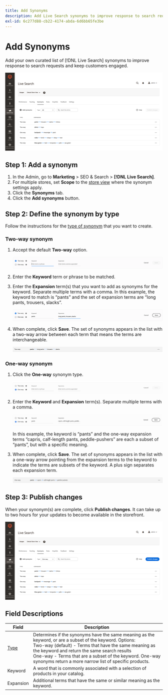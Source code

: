 ```yaml
---
title: Add Synonyms
description: Add Live Search synonyms to improve response to search requests.
exl-id: 6c277d88-cb22-4174-abda-6d6bb65fe3be
---
```

# Add Synonyms

Add your own curated list of [!DNL Live Search] synonyms to improve response to search requests and keep customers engaged.

![[!DNL Live Search] synonyms](assets/synonym-workspace.png?lang=en)

## Step 1: Add a synonym

1. In the Admin, go to **Marketing** > SEO & Search > **[!DNL Live Search]**.
1. For multiple stores, set **Scope** to the [store view](https://docs.magento.com/user-guide/configuration/scope.html) where the synonym settings apply.
1. Click the **Synonyms** tab.
1. Click the **Add synonyms** button.

## Step 2: Define the synonym by type

Follow the instructions for the [type of synonym](synonyms-type.md) that you want to create.

### Two-way synonym

1. Accept the default **Two-way** option.

   ![Add two-way synonym](assets/synonym-add-two-way.png?lang=en)


1. Enter the **Keyword** term or phrase to be matched.
1. Enter the **Expansion** term(s) that you want to add as synonyms for the keyword. Separate multiple terms with a comma.
   In this example, the keyword to match is “pants” and the set of expansion terms are “long pants, trousers, slacks”.

   ![Two-way synonym example](assets/synonym-add-two-way-example.png?lang=en)

1. When complete, click **Save**.
   The set of synonyms appears in the list with a two-way arrow between each term that means the terms are interchangeable.

   ![Two-way synonym](assets/synonym-two-way.png?lang=en)

### One-way synonym

1. Click the **One-way** synonym type.

   ![Add one-way synonym](assets/synonym-add-one-way.png?lang=en)

1. Enter the **Keyword** and **Expansion** term(s). Separate multiple terms with a comma.

   ![One-way synonym example](assets/synonym-add-one-way-example.png?lang=en)

   In this example, the keyword is “pants” and the one-way expansion terms “capris, calf-length pants, peddle-pushers” are each a subset of “pants”, but with a specific meaning.

1. When complete, click **Save**.
   The set of synonyms appears in the list with a one-way arrow pointing from the expansion terms to the keyword to indicate the terms are subsets of the keyword. A plus sign separates each expansion term.

   ![One-way synonym](assets/synonym-one-way.png?lang=en)

## Step 3: Publish changes

When your synonym(s) are complete, click **Publish changes**.
It can take up to two hours for your updates to become available in the storefront.

![Publish changes](assets/synonym-publish.png?lang=en)

## Field Descriptions

| Field | Description |
|--- |--- |
| [Type](synonyms.md) | Determines if the synonyms have the same meaning as the keyword, or are a subset of the keyword. Options:<br />Two-way (default) - Terms that have the same meaning as the keyword and return the same search results<br />One-way - Terms that are a subset of the keyword. One-way synonyms return a more narrow list of specific products. |
| Keyword | A word that is commonly associated with a selection of products in your catalog. |
| Expansion | Additional terms that have the same or similar meaning as the keyword. |
